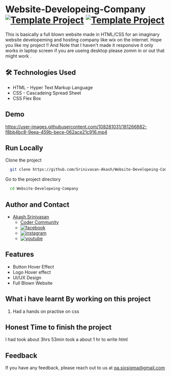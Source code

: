 # Website-Developeing-Company [![Template Project](https://img.shields.io/badge/Template-Project-red)](http://www.gnu.org/licenses/agpl-3.0) [![Template Project](https://img.shields.io/badge/Technologies%20-HTML%2FCSS-brightgreen)](http://www.gnu.org/licenses/agpl-3.0)

This is basically a full blown website made in HTML/CSS for an imaginary website developeming and hosting company like wix on the internet.
Hope you like my project !! And Note that I haven't made it responsive it only works in laptop screen if you are useing desktop please zomm in or out that might work .


## 🛠 Technologies Used
  - HTML - Hyper Text Markup Language
  - CSS - Cascadeing Spread Sheet
  - CSS Flex Box

## Demo

https://user-images.githubusercontent.com/108281031/181266882-f8bb4bc8-9eea-459b-bece-062ace21c916.mp4


## Run Locally

Clone the project

```bash
  git clone https://github.com/Srinivasan-Akash/Website-Developeing-Company.git
```

Go to the project directory

```bash
  cd Website-Developeing-Company
```
## Author and Contact
- [Akash Srinivasan](https://www.github.com/octokatherine)
    - [Coder Community](https://web.codercommunity.io/user/62d568cb998d86c8883a2766?tab=posts)
    - [![facebook](https://img.shields.io/badge/Facebook-0A66C2?style=for-the-badge&logo=facebook&logoColor=white)](https://www.facebook.com/profile.php?id=100083429257499)
    - [![instagram](https://img.shields.io/badge/Instagram-0A66C2?style=for-the-badge&logo=instagram&logoColor=white)](https://www.instagram.com/akash_prashanthi/)
    - [![youtube](https://img.shields.io/badge/YouTube-ff0000?style=for-the-badge&logo=youtube&logoColor=white)](https://www.youtube.com/channel/UCAv1QdzDgV6MjA60CRtfkIg)

## Features

- Button Hover Effect
- Logo Hover effect
- UI/UX Design
- Full Blown Website

## What i have learnt By working on this project
1. Had a hands on practise on css

## Honest Time to finish the project

I had took about 3hrs 53min took a about 1 hr to write html
## Feedback

If you have any feedback, please reach out to us at qa.sixsigma@gmail.com
